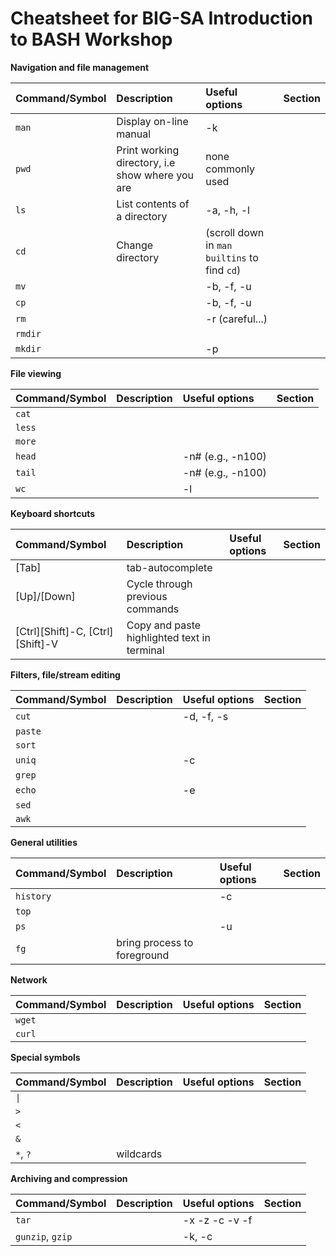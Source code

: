 # Cheatsheet for BIG-SA Introduction to BASH Workshop




**Navigation and file management**

| **Command/Symbol** | **Description** | **Useful options** |  Section  |
|:----------- |:----------------------------- |:------------------ |:------------------ |
| `man`       | Display on-line manual        | -k                 |
| `pwd`       | Print working directory, i.e show where you are | none commonly used |
| `ls`        | List contents of a directory  | -a, -h, -l         |
| `cd`        | Change directory              | (scroll down in `man builtins` to find `cd`) |
| `mv`        |                               | -b, -f, -u         |
| `cp`        |                               | -b, -f, -u         |
| `rm`        |                               | -r (careful...)    |
| `rmdir`     |                               |                    |
| `mkdir`     |                               | -p                 |





**File viewing**

| **Command/Symbol** | **Description** | **Useful options** |  Section  |
|:----------- |:----------------------------- |:------------------ |:------------------ |
| `cat`       |                               |                    |
| `less`      |                               |                    |
| `more`      |                               |                    |
| `head`      |                               | -n# (e.g., -n100)  |
| `tail`      |                               | -n# (e.g., -n100)  |
| `wc`        |                               | -l                 |





**Keyboard shortcuts**

| **Command/Symbol** | **Description** | **Useful options** |  Section  |
|:----------- |:----------------------------- |:------------------ |:------------------ |
| [Tab]       | tab-autocomplete              |                    |                    |
| [Up]/[Down] | Cycle through previous commands |                    |
| [Ctrl][Shift]-C, [Ctrl][Shift]-V      | Copy and paste highlighted text in terminal |  |




**Filters, file/stream editing**

| **Command/Symbol** | **Description** | **Useful options** |  Section  |
|:----------- |:----------------------------- |:------------------ |:------------------ |
| `cut`       |                               | -d, -f, -s         |
| `paste`     |                               |                    |
| `sort`      |                               |                    |
| `uniq`      |                               | -c                 |
| `grep`      |                               |                    |
| `echo`      |                               | -e                 |
| `sed`       |                               |                    |
| `awk`       |                               |                    |



**General utilities**

| **Command/Symbol** | **Description** | **Useful options** |  Section  |
|:------------------ |:--------------- |:------------------ |:--------- |
| `history`          |                 | -c                 |           |
| `top`              |                 |                    |           |
| `ps`               |                 | -u                 |           |
| `fg`               | bring process to foreground |                    |           |


**Network**

| **Command/Symbol** | **Description** | **Useful options** |  Section  |
|:------------------ |:--------------- |:------------------ |:--------- |
| `wget`             |                 |                    |           |
| `curl`             |                 |                    |           |


**Special symbols**

| **Command/Symbol** | **Description** | **Useful options** |  Section  |
|:------------------ |:--------------- |:------------------ |:--------- |
| <code>&#124;</code> |                 |                    |           |
| `>`                |                 |                    |           |
| `<`                |                 |                    |           |
| `&`                |                 |                    |           |
| `*`, `?`           | wildcards       |                    |           |



**Archiving and compression**

| **Command/Symbol** | **Description** | **Useful options** |  Section  |
|:------------------ |:--------------- |:------------------ |:--------- |
| `tar`              |                 | -x -z -c -v -f     |           |
| `gunzip`, `gzip`   |                 | -k, -c             |           |


























<!--
<table>

<tr><td colspan="4" height=80><b>File system navigation and file management</b></td></tr>

<tr><th>Command/Symbol</th><th>Descrption</th><th>Useful options</th><th>Section</th>

<tr><td>`man`</td>
    <td>Display on-line manual</td>
    <td></td>
    <td></td>
</tr>
<tr><td>`pwd`</td>
    <td>Print working directory, i.e show where you are</td>
    <td>none commonly used</td>
    <td></td>
</tr>
<tr><td>`ls`</td>
    <td>List contents of a directory</td>
    <td>-a, -h, -l</td>
    <td></td>
</tr>
<tr><td>`cd`</td>
    <td>Change directory</td>
    <td></td>
    <td></td>
</tr>
<tr><td>`mv`</td>
    <td></td>
    <td></td>
    <td></td>
</tr>
<tr><td>`cp`</td>
    <td></td>
    <td></td>
    <td></td>
</tr>
<tr><td>`rm`</td>
    <td></td>
    <td></td>
    <td></td>
</tr>
<tr><td>`rmdir`</td>
    <td></td>
    <td></td>
    <td></td>
</tr>
<tr><td>`mkdir`</td>
    <td></td>
    <td></td>
    <td></td>
</tr>

<tr><td colspan="4"></td> </tr>

<tr><td colspan="4" height=80>**File viewing**</td></tr>

<tr><th>Command/Symbol</th><th>Descrption</th><th>Useful options</th><th>Section</th>
<tr><td>`cat`</td>
    <td></td>
    <td></td>
    <td></td>
</tr>
<tr><td>`more`</td>
    <td></td>
    <td></td>
    <td></td>
</tr>
<tr><td>`less`</td>
    <td></td>
    <td></td>
    <td></td>
</tr>
<tr><td>`head`</td>
    <td></td>
    <td></td>
    <td></td>
</tr>
<tr><td>`tail`</td>
    <td></td>
    <td></td>
    <td></td>
</tr>
<tr><td>`wc`</td>
    <td></td>
    <td></td>
    <td></td>
</tr>
<tr><td>`grep`</td>
    <td></td>
    <td></td>
    <td></td>
</tr>

<tr><td colspan="4"></td> </tr>


<tr><td colspan="4" height=80>**Keyboard Shortcuts**</td></tr>

<tr><th>Command/Symbol</th><th>Descrption</th><th>Useful options</th><th>Section</th>
<tr><td>[Tab] key</td>
    <td>Tab auto-complete</td>
    <td></td>
    <td></td>
</tr>
<tr><td>[Up]/[Down] arrow keys</td>
    <td>Cycle through previous commands</td>
    <td></td>
    <td></td>
</tr>
<tr><td>[Ctrl]+[Shift]+C, [Ctrl]+[Shift]+V</td>
    <td>Copy and paste highlighted text in terminal</td>
    <td></td>
    <td></td>
</tr>

<tr><td colspan="4"></td> </tr>
<tr><td colspan="4" height=80>**File/Stream editing**</td></tr>
<tr><th>Command/Symbol</th><th>Descrption</th><th>Useful options</th><th>Section</th>
<tr><td>`echo`</td>
    <td></td>
    <td></td>
    <td></td>
</tr>
<tr><td>`sed`</td>
    <td></td>
    <td></td>
    <td></td>
</tr>
<tr><td>`awk`</td>
    <td></td>
    <td></td>
    <td></td>
</tr>

<tr><td colspan="4"></td> </tr>
<tr><td colspan="4" height=80>**Special characters/symbols**</td></tr>
<tr><th>Command/Symbol</th><th>Descrption</th><th>Useful options</th><th>Section</th>
<tr><td>`|`</td>
    <td></td>
    <td></td>
    <td></td>
</tr>
<tr><td>`&`</td>
    <td></td>
    <td></td>
    <td></td>
</tr>
<tr><td>`>`</td>
    <td></td>
    <td></td>
    <td></td>
</tr>
<tr><td>`<`</td>
    <td></td>
    <td></td>
    <td></td>
</tr>


<tr><td colspan="4"></td> </tr>


<tr><td height=500 colspan="4"></td></tr>

</table> -->
